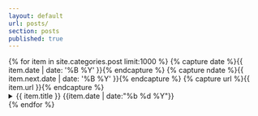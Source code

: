 ```yaml
---
layout: default
url: posts/
section: posts
published: true
---
```


<div class='listing col6 pad4h margin3'>
  {% for item in site.categories.post limit:1000 %}
    {% capture date %}{{ item.date | date: '%B %Y' }}{% endcapture %}
    {% capture ndate %}{{ item.next.date | date: '%B %Y' }}{% endcapture %}
  	{% capture url %}{{ item.url }}{% endcapture %}

  <details class='splash'>
    <summary>
        {{ item.title }}
        <span class='date'>
        	{{item.date | date:"%b %d %Y"}}
        </span>
    </summary>
    <div>
      {{ item.content }}
    </div>
    <a href='{{ site.baseurl }}{{ item.url }}'>view post &nbsp;&raquo;</a>
  </details>
  {% endfor %}
</div>
